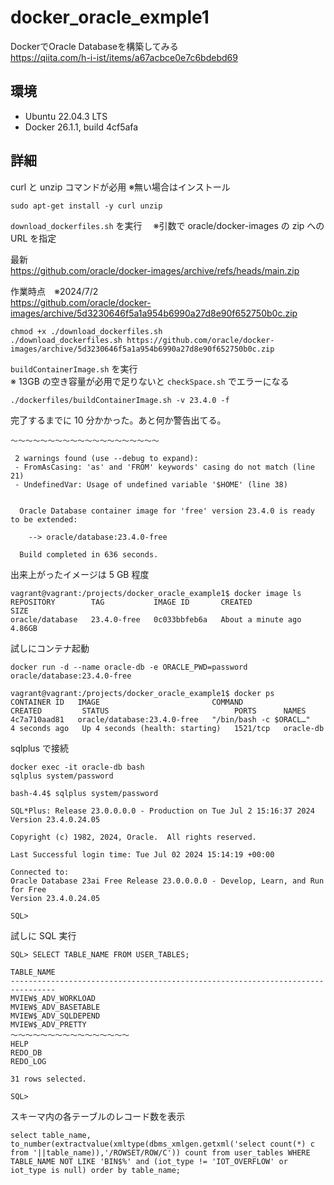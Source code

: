 # docker_oracle_exmple1

DockerでOracle Databaseを構築してみる  
https://qiita.com/h-i-ist/items/a67acbce0e7c6bdebd69  

## 環境  
* Ubuntu 22.04.3 LTS
* Docker 26.1.1, build 4cf5afa

## 詳細
curl と unzip コマンドが必用  ※無い場合はインストール
```
sudo apt-get install -y curl unzip
```

`download_dockerfiles.sh` を実行　
※引数で oracle/docker-images の zip への URL を指定  

最新  
https://github.com/oracle/docker-images/archive/refs/heads/main.zip  

作業時点　※2024/7/2  
https://github.com/oracle/docker-images/archive/5d3230646f5a1a954b6990a27d8e90f652750b0c.zip  

```
chmod +x ./download_dockerfiles.sh
./download_dockerfiles.sh https://github.com/oracle/docker-images/archive/5d3230646f5a1a954b6990a27d8e90f652750b0c.zip 
```

`buildContainerImage.sh` を実行  
※ 13GB の空き容量が必用で足りないと `checkSpace.sh` でエラーになる
```
./dockerfiles/buildContainerImage.sh -v 23.4.0 -f
```

完了するまでに 10 分かかった。あと何か警告出てる。  
```
～～～～～～～～～～～～～～～～～～～～

 2 warnings found (use --debug to expand):
 - FromAsCasing: 'as' and 'FROM' keywords' casing do not match (line 21)
 - UndefinedVar: Usage of undefined variable '$HOME' (line 38)


  Oracle Database container image for 'free' version 23.4.0 is ready to be extended: 
    
    --> oracle/database:23.4.0-free

  Build completed in 636 seconds.
```

出来上がったイメージは 5 GB 程度
```
vagrant@vagrant:/projects/docker_oracle_example1$ docker image ls
REPOSITORY        TAG           IMAGE ID       CREATED              SIZE
oracle/database   23.4.0-free   0c033bbfeb6a   About a minute ago   4.86GB
```

試しにコンテナ起動
```
docker run -d --name oracle-db -e ORACLE_PWD=password oracle/database:23.4.0-free
```
```
vagrant@vagrant:/projects/docker_oracle_example1$ docker ps
CONTAINER ID   IMAGE                         COMMAND                  CREATED         STATUS                            PORTS      NAMES
4c7a710aad81   oracle/database:23.4.0-free   "/bin/bash -c $ORACL…"   4 seconds ago   Up 4 seconds (health: starting)   1521/tcp   oracle-db
```

sqlplus で接続  
```
docker exec -it oracle-db bash
sqlplus system/password
```
```
bash-4.4$ sqlplus system/password

SQL*Plus: Release 23.0.0.0.0 - Production on Tue Jul 2 15:16:37 2024
Version 23.4.0.24.05

Copyright (c) 1982, 2024, Oracle.  All rights reserved.

Last Successful login time: Tue Jul 02 2024 15:14:19 +00:00

Connected to:
Oracle Database 23ai Free Release 23.0.0.0.0 - Develop, Learn, and Run for Free
Version 23.4.0.24.05

SQL> 
```
試しに SQL 実行
```
SQL> SELECT TABLE_NAME FROM USER_TABLES;

TABLE_NAME
--------------------------------------------------------------------------------
MVIEW$_ADV_WORKLOAD
MVIEW$_ADV_BASETABLE
MVIEW$_ADV_SQLDEPEND
MVIEW$_ADV_PRETTY
～～～～～～～～～～～～～～～～
HELP
REDO_DB
REDO_LOG

31 rows selected.

SQL> 
```

スキーマ内の各テーブルのレコード数を表示
```
select table_name, to_number(extractvalue(xmltype(dbms_xmlgen.getxml('select count(*) c from '||table_name)),'/ROWSET/ROW/C')) count from user_tables WHERE TABLE_NAME NOT LIKE 'BIN$%' and (iot_type != 'IOT_OVERFLOW' or iot_type is null) order by table_name;
```